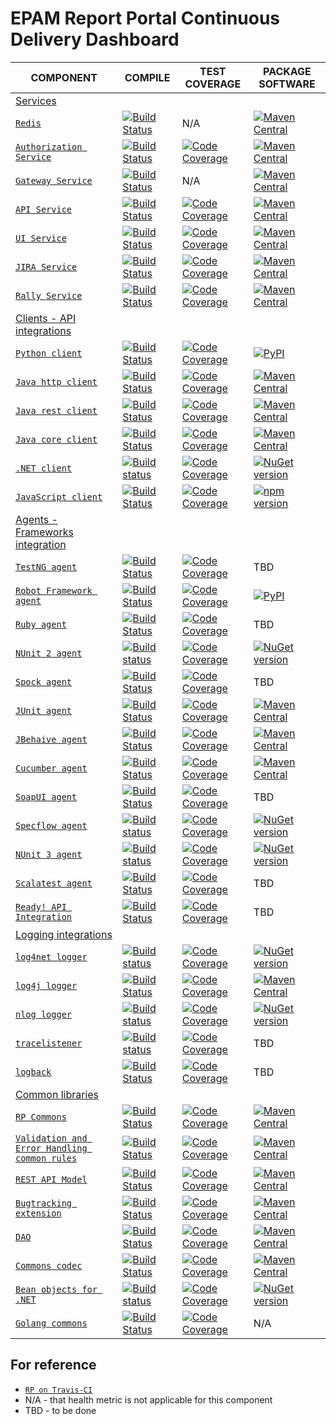 # EPAM Report Portal Continuous Delivery Dashboard

| COMPONENT | COMPILE | TEST COVERAGE | PACKAGE SOFTWARE |
| ---       | ---     | ---                  | ---              |
| [Services](https://github.com/reportportal?utf8=%E2%9C%93&q=service-) ||||
| [`Redis`](https://github.com/reportportal/service-registry) | [![Build Status](https://travis-ci.org/reportportal/service-registry.svg?branch=master)](https://travis-ci.org/reportportal/service-registry)      | N/A | [![Maven Central](https://img.shields.io/maven-central/v/com.epam.reportportal/service-registry.svg?label=Maven%20Central)](https://search.maven.org/search?q=g:%22com.epam.reportportal%22%20AND%20a:%22service-registry%22) |
| [`Authorization Service`](https://github.com/reportportal/service-authorization) | [![Build Status](https://travis-ci.org/reportportal/service-authorization.svg?branch=master)](https://travis-ci.org/reportportal/service-authorization) | [![Code Coverage](https://codecov.io/gh/reportportal/service-authorization/branch/master/graph/badge.svg)](https://codecov.io/gh/reportportal/service-authorization) | [![Maven Central](https://img.shields.io/maven-central/v/com.epam.reportportal/service-authorization.svg?label=Maven%20Central)](https://search.maven.org/search?q=g:%22com.epam.reportportal%22%20AND%20a:%22service-authorization%22) |
| [`Gateway Service`](https://github.com/reportportal/service-gateway) | [![Build Status](https://travis-ci.org/reportportal/service-gateway.svg?branch=master)](https://travis-ci.org/reportportal/service-gateway) | N/A | [![Maven Central](https://img.shields.io/maven-central/v/com.epam.reportportal/service-gateway.svg?label=Maven%20Central)](https://search.maven.org/search?q=g:%22com.epam.reportportal%22%20AND%20a:%22service-gateway%22) |
| [`API Service`](https://github.com/reportportal/service-api) | [![Build Status](https://travis-ci.org/reportportal/service-api.svg?branch=master)](https://travis-ci.org/reportportal/service-api) | [![Code Coverage](https://codecov.io/gh/reportportal/service-api/branch/master/graph/badge.svg)](https://codecov.io/gh/reportportal/service-api) | [![Maven Central](https://img.shields.io/maven-central/v/com.epam.reportportal/service-api.svg?label=Maven%20Central)](https://search.maven.org/search?q=g:%22com.epam.reportportal%22%20AND%20a:%22service-api%22) |
| [`UI Service`](https://github.com/reportportal/service-ui)                            | [![Build Status](https://travis-ci.org/reportportal/service-ui.svg?branch=master)](https://travis-ci.org/reportportal/service-ui) | [![Code Coverage](https://codecov.io/gh/reportportal/service-ui/branch/master/graph/badge.svg)](https://codecov.io/gh/reportportal/service-ui) | [![Maven Central](https://img.shields.io/maven-central/v/com.epam.reportportal/service-ui.svg?label=Maven%20Central)](https://search.maven.org/search?q=g:%22com.epam.reportportal%22%20AND%20a:%22service-ui%22) |
| [`JIRA Service`](https://github.com/reportportal/service-jira)                        | [![Build Status](https://travis-ci.org/reportportal/service-jira.svg?branch=master)](https://travis-ci.org/reportportal/service-jira) | [![Code Coverage](https://codecov.io/gh/reportportal/service-jira/branch/master/graph/badge.svg)](https://codecov.io/gh/reportportal/service-jira) | [![Maven Central](https://img.shields.io/maven-central/v/com.epam.reportportal/service-jira.svg?label=Maven%20Central)](https://search.maven.org/search?q=g:%22com.epam.reportportal%22%20AND%20a:%22service-jira%22) |
| [`Rally Service`](https://github.com/reportportal/service-rally)                      | [![Build Status](https://travis-ci.org/reportportal/service-rally.svg?branch=master)](https://travis-ci.org/reportportal/service-rally) | [![Code Coverage](https://codecov.io/gh/reportportal/service-rally/branch/master/graph/badge.svg)](https://codecov.io/gh/reportportal/service-rally) | [![Maven Central](https://img.shields.io/maven-central/v/com.epam.reportportal/service-rally.svg?label=Maven%20Central)](https://search.maven.org/search?q=g:%22com.epam.reportportal%22%20AND%20a:%22service-rally%22) |
| [Clients - API integrations](https://github.com/reportportal?utf8=%E2%9C%93&q=agent-) ||||
| [`Python client`](https://github.com/reportportal/client-Python)                      | [![Build Status](https://travis-ci.org/reportportal/client-Python.svg?branch=master)](https://travis-ci.org/reportportal/client-Python) | [![Code Coverage](https://codecov.io/gh/reportportal/client-python/branch/master/graph/badge.svg)](https://codecov.io/gh/reportportal/client-python) | [![PyPI](https://img.shields.io/pypi/v/reportportal-client.svg?maxAge=2592000)](https://pypi.python.org/pypi/reportportal-client) |
| [`Java http client`](https://github.com/reportportal/client-java-httpclient-repacked) | [![Build Status](https://travis-ci.org/reportportal/client-java-httpclient-repacked.svg?branch=master)](https://travis-ci.org/reportportal/client-java-httpclient-repacked) | [![Code Coverage](https://codecov.io/gh/reportportal/client-java-httpclient-repacked/branch/master/graph/badge.svg)](https://codecov.io/gh/reportportal/client-java-httpclient-repacked) | [![Maven Central](https://img.shields.io/maven-central/v/com.epam.reportportal/httpclient-repacked.svg?label=Maven%20Central)](https://search.maven.org/search?q=g:%22com.epam.reportportal%22%20AND%20a:%22httpclient-repacked%22) |
| [`Java rest client`](https://github.com/reportportal/client-java-rest-core)           | [![Build Status](https://travis-ci.org/reportportal/client-java-rest-core.svg?branch=master)](https://travis-ci.org/reportportal/client-java-rest-core) | [![Code Coverage](https://codecov.io/gh/reportportal/client-java-rest-core/branch/master/graph/badge.svg)](https://codecov.io/gh/reportportal/client-java-rest-core) | [![Maven Central](https://img.shields.io/maven-central/v/com.epam.reportportal/rest-client-core.svg?label=Maven%20Central)](https://search.maven.org/search?q=g:%22com.epam.reportportal%22%20AND%20a:%22rest-client-core%22) |
| [`Java core client`](https://github.com/reportportal/client-java-core)                | [![Build Status](https://travis-ci.org/reportportal/client-java-core.svg?branch=master)](https://travis-ci.org/reportportal/client-java-core) | [![Code Coverage](https://codecov.io/gh/reportportal/client-java-core/branch/master/graph/badge.svg)](https://codecov.io/gh/reportportal/client-java-core) | [![Maven Central](https://img.shields.io/maven-central/v/com.epam.reportportal/client-java-core.svg?label=Maven%20Central)](https://search.maven.org/search?q=g:%22com.epam.reportportal%22%20AND%20a:%22client-java-core%22) |
| [`.NET client`](https://github.com/reportportal/client-net)                           | [![Build status](https://ci.appveyor.com/api/projects/status/thjw94949tm5lbw5?svg=true)](https://ci.appveyor.com/project/nvborisenko/client-net) | [![Code Coverage](https://codecov.io/gh/reportportal/client-net/branch/master/graph/badge.svg)](https://codecov.io/gh/reportportal/client-net) | [![NuGet version](https://badge.fury.io/nu/reportportal.client.svg)](https://badge.fury.io/nu/reportportal.client) |
| [`JavaScript client`](https://github.com/reportportal/client-javascript)              | [![Build Status](https://travis-ci.org/reportportal/client-javascript.svg?branch=master)](https://travis-ci.org/reportportal/client-javascript) | [![Code Coverage](https://codecov.io/gh/reportportal/client-javascript/branch/master/graph/badge.svg)](https://codecov.io/gh/reportportal/client-javascript) | [![npm version](https://badge.fury.io/js/reportportal-client.svg)](https://badge.fury.io/js/reportportal-client) |
| [Agents - Frameworks integration](https://github.com/reportportal?utf8=%E2%9C%93&q=agent-) ||||
| [`TestNG agent`](https://github.com/reportportal/agent-java-testNG)                   | [![Build Status](https://travis-ci.org/reportportal/agent-java-testNG.svg?branch=master)](https://travis-ci.org/reportportal/agent-java-testNG)| [![Code Coverage](https://codecov.io/gh/reportportal/agent-java-testNG/branch/master/graph/badge.svg)](https://codecov.io/gh/reportportal/agent-java-testNG) | TBD              |
| [`Robot Framework agent`](https://github.com/reportportal/agent-Python-RobotFramework) | [![Build Status](https://travis-ci.org/reportportal/agent-Python-RobotFramework.svg?branch=master)](https://travis-ci.org/reportportal/agent-Python-RobotFramework) | [![Code Coverage](https://codecov.io/gh/reportportal/agent-Python-RobotFramework/branch/master/graph/badge.svg)](https://codecov.io/gh/reportportal/agent-Python-RobotFramework) | [![PyPI](https://img.shields.io/pypi/v/robotframework-reportportal.svg?maxAge=2592000)](https://pypi.python.org/pypi/robotframework-reportportal) |
| [`Ruby agent`](https://github.com/reportportal/agent-ruby)                            | [![Build Status](https://travis-ci.org/reportportal/agent-ruby.svg?branch=master)](https://travis-ci.org/reportportal/agent-ruby) | [![Code Coverage](https://codecov.io/gh/reportportal/agent-ruby/branch/master/graph/badge.svg)](https://codecov.io/gh/reportportal/agent-ruby) | TBD              |
| [`NUnit 2 agent`](https://github.com/reportportal/agent-net-nunit2)                   | [![Build status](https://ci.appveyor.com/api/projects/status/tbxdsfppppv14dfn?svg=true)](https://ci.appveyor.com/project/nvborisenko/agent-net-nunit2) | [![Code Coverage](https://codecov.io/gh/reportportal/agent-net-nunit2/branch/master/graph/badge.svg)](https://codecov.io/gh/reportportal/agent-net-nunit2) |[![NuGet version](https://badge.fury.io/nu/reportportal.nunit.svg)](https://badge.fury.io/nu/reportportal.nunit) |
| [`Spock agent`](https://github.com/reportportal/agent-java-spock)                     | [![Build Status](https://travis-ci.org/reportportal/agent-java-spock.svg?branch=master)](https://travis-ci.org/reportportal/agent-java-spock) | [![Code Coverage](https://codecov.io/gh/reportportal/agent-java-spock/branch/master/graph/badge.svg)](https://codecov.io/gh/reportportal/agent-java-spock) | TBD              |
| [`JUnit agent`](https://github.com/reportportal/agent-java-junit)                     | [![Build Status](https://travis-ci.org/reportportal/agent-java-junit.svg?branch=master)](https://travis-ci.org/reportportal/agent-java-junit) | [![Code Coverage](https://codecov.io/gh/reportportal/agent-java-junit/branch/master/graph/badge.svg)](https://codecov.io/gh/reportportal/agent-java-junit) | [![Maven Central](https://img.shields.io/maven-central/v/com.epam.reportportal/agent-java-junit.svg?label=Maven%20Central)](https://search.maven.org/search?q=g:%22com.epam.reportportal%22%20AND%20a:%22agent-java-junit%22) |
| [`JBehaive agent`](https://github.com/reportportal/agent-java-jbehave)                | [![Build Status](https://travis-ci.org/reportportal/agent-java-jbehave.svg?branch=master)](https://travis-ci.org/reportportal/agent-java-jbehave) | [![Code Coverage](https://codecov.io/gh/reportportal/agent-java-jbehave/branch/master/graph/badge.svg)](https://codecov.io/gh/reportportal/agent-java-jbehave) | [![Maven Central](https://img.shields.io/maven-central/v/com.epam.reportportal/agent-java-jbehave.svg?label=Maven%20Central)](https://search.maven.org/search?q=g:%22com.epam.reportportal%22%20AND%20a:%22agent-java-jbehave%22) |
| [`Cucumber agent`](https://github.com/reportportal/agent-java-cucumber)               | [![Build Status](https://travis-ci.org/reportportal/agent-java-cucumber.svg?branch=master)](https://travis-ci.org/reportportal/agent-java-cucumber) | [![Code Coverage](https://codecov.io/gh/reportportal/agent-java-cucumber/branch/master/graph/badge.svg)](https://codecov.io/gh/reportportal/agent-java-cucumber) | [![Maven Central](https://img.shields.io/maven-central/v/com.epam.reportportal/agent-java-cucumber.svg?label=Maven%20Central)](https://search.maven.org/search?q=g:%22com.epam.reportportal%22%20AND%20a:%22agent-java-cucumber%22) |
| [`SoapUI agent`](https://github.com/reportportal/agent-java-soapui)                   | [![Build Status](https://travis-ci.org/reportportal/agent-java-soapui.svg?branch=master)](https://travis-ci.org/reportportal/agent-java-soapui) | [![Code Coverage](https://codecov.io/gh/reportportal/agent-java-soapui/branch/master/graph/badge.svg)](https://codecov.io/gh/reportportal/agent-java-soapui) | TBD              |
| [`Specflow agent`](https://github.com/reportportal/agent-net-specflow)                | [![Build status](https://ci.appveyor.com/api/projects/status/k9gnrmlt3yo5gl4g?svg=true)](https://ci.appveyor.com/project/nvborisenko/agent-net-specflow) | [![Code Coverage](https://codecov.io/gh/reportportal/agent-net-specflow/branch/master/graph/badge.svg)](https://codecov.io/gh/reportportal/agent-net-specflow) | [![NuGet version](https://badge.fury.io/nu/reportportal.specflow.svg)](https://badge.fury.io/nu/reportportal.specflow) |
| [`NUnit 3 agent`](https://github.com/reportportal/agent-net-nunit)                    | [![Build status](https://ci.appveyor.com/api/projects/status/q4l1kw3xrbi79m7i/branch/master?svg=true)](https://ci.appveyor.com/project/nvborisenko/agent-net-nunit/branch/master) | [![Code Coverage](https://codecov.io/gh/reportportal/agent-net-nunit/branch/master/graph/badge.svg)](https://codecov.io/gh/reportportal/agent-net-nunit) | [![NuGet version](https://badge.fury.io/nu/reportportal.nunit.svg)](https://badge.fury.io/nu/reportportal.nunit) |
| [`Scalatest agent`](https://github.com/reportportal/agent-scala-scalatest)            | [![Build Status](https://travis-ci.org/reportportal/agent-scala-scalatest.svg?branch=master)](https://travis-ci.org/reportportal/agent-scala-scalatest) | [![Code Coverage](https://codecov.io/gh/reportportal/agent-scala-scalatest/branch/master/graph/badge.svg)](https://codecov.io/gh/reportportal/agent-scala-scalatest) | TBD              |
| [`Ready! API Integration`](https://github.com/reportportal/agent-readyapi)            | [![Build Status](https://travis-ci.org/reportportal/agent-readyapi.svg?branch=master)](https://travis-ci.org/reportportal/agent-readyapi) | [![Code Coverage](https://codecov.io/gh/reportportal/agent-readyapi/branch/master/graph/badge.svg)](https://codecov.io/gh/reportportal/agent-readyapi) | TBD              |
| [Logging integrations](https://github.com/reportportal?utf8=%E2%9C%93&q=logger-) ||||
| [`log4net logger`](https://github.com/reportportal/logger-net-log4net)                | [![Build status](https://ci.appveyor.com/api/projects/status/649dujaserywuchy?svg=true)](https://ci.appveyor.com/project/nvborisenko/logger-net-log4net) | [![Code Coverage](https://codecov.io/gh/reportportal/logger-net-log4net/branch/master/graph/badge.svg)](https://codecov.io/gh/reportportal/logger-net-log4net) | [![NuGet version](https://badge.fury.io/nu/reportportal.log4net.svg)](https://badge.fury.io/nu/reportportal.log4net) |
| [`log4j logger`](https://github.com/reportportal/logger-java-log4j)                   | [![Build Status](https://travis-ci.org/reportportal/logger-java-log4j.svg?branch=master)](https://travis-ci.org/reportportal/logger-java-log4j) | [![Code Coverage](https://codecov.io/gh/reportportal/logger-java-log4j/branch/master/graph/badge.svg)](https://codecov.io/gh/reportportal/logger-java-log4j) | [![Maven Central](https://img.shields.io/maven-central/v/com.epam.reportportal/logger-java-log4j.svg?label=Maven%20Central)](https://search.maven.org/search?q=g:%22com.epam.reportportal%22%20AND%20a:%22logger-java-log4j%22) |
| [`nlog logger`](https://github.com/reportportal/logger-net-nlog)                      | [![Build status](https://ci.appveyor.com/api/projects/status/99gs8ib4ucth6uj7?svg=true)](https://ci.appveyor.com/project/nvborisenko/logger-net-nlog) | [![Code Coverage](https://codecov.io/gh/reportportal/logger-net-nlog/branch/master/graph/badge.svg)](https://codecov.io/gh/reportportal/logger-net-nlog) | [![NuGet version](https://badge.fury.io/nu/reportportal.nlog.svg)](https://badge.fury.io/nu/reportportal.nlog) |
| [`tracelistener`](https://github.com/reportportal/logger-net-tracelistener)           | [![Build status](https://ci.appveyor.com/api/projects/status/jipm6r9qfbwlrwjm?svg=true)](https://ci.appveyor.com/project/nvborisenko/logger-net-tracelistener) | [![Code Coverage](https://codecov.io/gh/reportportal/logger-net-tracelistener/branch/master/graph/badge.svg)](https://codecov.io/gh/reportportal/logger-net-tracelistener) | TBD              |
| [`logback`](https://github.com/reportportal/logger-java-logback)                      | [![Build Status](https://travis-ci.org/reportportal/logger-java-logback.svg?branch=master)](https://travis-ci.org/reportportal/logger-java-logback) | [![Code Coverage](https://codecov.io/gh/reportportal/logger-java-logback/branch/master/graph/badge.svg)](https://codecov.io/gh/reportportal/logger-java-logback) | TBD              |
| [Common libraries](https://github.com/reportportal?utf8=%E2%9C%93&q=commons-) ||||
| [`RP Commons`](https://github.com/reportportal/commons)                               | [![Build Status](https://travis-ci.org/reportportal/commons.svg?branch=master)](https://travis-ci.org/reportportal/commons) | [![Code Coverage](https://codecov.io/gh/reportportal/commons/branch/master/graph/badge.svg)](https://codecov.io/gh/reportportal/commons)  | [![Maven Central](https://img.shields.io/maven-central/v/com.epam.reportportal/commons.svg?label=Maven%20Central)](https://search.maven.org/search?q=g:%22com.epam.reportportal%22%20AND%20a:%22commons%22) |
| [`Validation and Error Handling common rules`](https://github.com/reportportal/commons-rules) | [![Build Status](https://travis-ci.org/reportportal/commons-rules.svg?branch=master)](https://travis-ci.org/reportportal/commons-rules) | [![Code Coverage](https://codecov.io/gh/reportportal/commons-rules/branch/master/graph/badge.svg)](https://codecov.io/gh/reportportal/commons-rules)  | [![Maven Central](https://img.shields.io/maven-central/v/com.epam.reportportal/commons-rules.svg?label=Maven%20Central)](https://search.maven.org/search?q=g:%22com.epam.reportportal%22%20AND%20a:%22commons-rules%22) |
| [`REST API Model`](https://github.com/reportportal/commons-model)                     | [![Build Status](https://travis-ci.org/reportportal/commons-model.svg?branch=master)](https://travis-ci.org/reportportal/commons-model) | [![Code Coverage](https://codecov.io/gh/reportportal/commons-model/branch/master/graph/badge.svg)](https://codecov.io/gh/reportportal/commons-model)   | [![Maven Central](https://img.shields.io/maven-central/v/com.epam.reportportal/commons-model.svg?label=Maven%20Central)](https://search.maven.org/search?q=g:%22com.epam.reportportal%22%20AND%20a:%22commons-model%22) |
| [`Bugtracking extension`](https://github.com/reportportal/commons-bugtracking)        | [![Build Status](https://travis-ci.org/reportportal/commons-bugtracking.svg?branch=master)](https://travis-ci.org/reportportal/commons-bugtracking) | [![Code Coverage](https://codecov.io/gh/reportportal/commons-bugtracking/branch/master/graph/badge.svg)](https://codecov.io/gh/reportportal/commons-bugtracking) | [![Maven Central](https://img.shields.io/maven-central/v/com.epam.reportportal/commons-bugtracking.svg?label=Maven%20Central)](https://search.maven.org/search?q=g:%22com.epam.reportportal%22%20AND%20a:%22commons-bugtracking%22) |
| [`DAO`](https://github.com/reportportal/commons-dao)                                  | [![Build Status](https://travis-ci.org/reportportal/commons-dao.svg?branch=master)](https://travis-ci.org/reportportal/commons-dao) | [![Code Coverage](https://codecov.io/gh/reportportal/commons-dao/branch/master/graph/badge.svg)](https://codecov.io/gh/reportportal/commons-dao) | [![Maven Central](https://img.shields.io/maven-central/v/com.epam.reportportal/commons-dao.svg?label=Maven%20Central)](https://search.maven.org/search?q=g:%22com.epam.reportportal%22%20AND%20a:%22commons-dao%22) |
| [`Commons codec`](https://github.com/reportportal/commons-codec-repacked)             | [![Build Status](https://travis-ci.org/reportportal/commons-codec-repacked.svg?branch=master)](https://travis-ci.org/reportportal/commons-codec-repacked)| [![Code Coverage](https://codecov.io/gh/reportportal/commons-codec-repacked/branch/master/graph/badge.svg)](https://codecov.io/gh/reportportal/commons-coded-repacked) | [![Maven Central](https://img.shields.io/maven-central/v/com.epam.reportportal/commons-codec-repacked.svg?label=Maven%20Central)](https://search.maven.org/search?q=g:%22com.epam.reportportal%22%20AND%20a:%22commons-codec-repacked%22) |
| [`Bean objects for .NET`](https://github.com/reportportal/commons-net)                | [![Build status](https://ci.appveyor.com/api/projects/status/al55r7ou2wkx67pj?svg=true)](https://ci.appveyor.com/project/nvborisenko/commons-net) | [![Code Coverage](https://codecov.io/gh/reportportal/commons-net/branch/master/graph/badge.svg)](https://codecov.io/gh/reportportal/commons-net) |[![NuGet version](https://badge.fury.io/nu/reportportal.shared.svg)](https://badge.fury.io/nu/reportportal.shared) |
| [`Golang commons`](https://github.com/reportportal/commons-go)                               | [![Build Status](https://travis-ci.org/reportportal/commons.svg?branch=master)](https://travis-ci.org/reportportal/commons-go) | [![Code Coverage](https://codecov.io/gh/reportportal/commons-go/branch/master/graph/badge.svg)](https://codecov.io/gh/reportportal/commons-go)  | N/A |


## For reference
* [`RP on Travis-CI`](https://travis-ci.org/reportportal/)
* N/A - that health metric is not applicable for this component
* TBD - to be done
